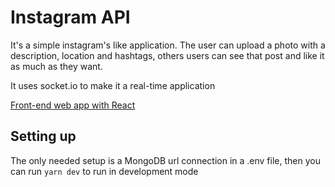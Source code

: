 # Instagram API

It's a simple instagram's like application. The user can upload a photo with a description, location and hashtags, others users can see that post and like it as much as they want.

It uses socket.io to make it a real-time application

[Front-end web app with React](https://caioquirinomedeiros.github.io/instagram_web)

## Setting up

The only needed setup is a MongoDB url connection in a .env file, then you can run `yarn dev` to run in development mode
